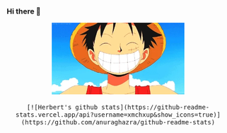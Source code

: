 ### Hi there 👋


<p align="center">
  <img src="https://raw.githubusercontent.com/XmchxUp/XmchxUp/master/img/giphy.webp" width=300>
  <br><br>
  <samp>
    [![Herbert's github stats](https://github-readme-stats.vercel.app/api?username=xmchxup&show_icons=true)](https://github.com/anuraghazra/github-readme-stats)
  </samp>
</p>

